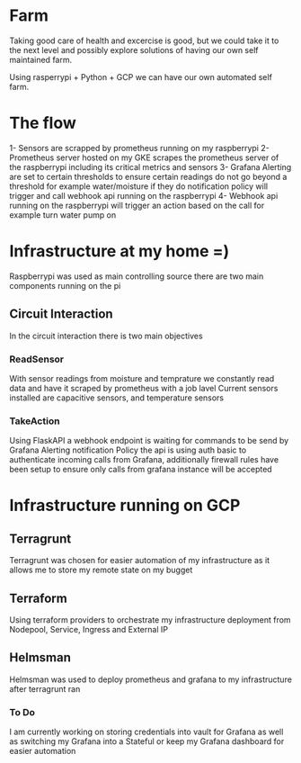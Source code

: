 # Farm

Taking good care of health and excercise is good, but we could take it to the next level and possibly explore solutions of having our own self maintained farm. 

Using rasperrypi + Python + GCP we can have our own automated self farm. 


# The flow #

1- Sensors are scrapped by prometheus running on my raspberrypi 
2- Prometheus server hosted on my GKE scrapes the prometheus server of the raspberrypi including its critical metrics and sensors 
3- Grafana Alerting are set to certain thresholds to ensure certain readings do not go beyond a threshold for example water/moisture if they do notification policy will trigger and call webhook api running on the raspberrypi
4- Webhook api running on the raspberrypi will trigger an action based on the call for example turn water pump on 


# Infrastructure at my home =) #



Raspberrypi was used as main controlling source there are two main components running on the pi

 ## Circuit Interaction ##
 In the circuit interaction there is two main objectives 
 
 ### ReadSensor ###
 With sensor readings from moisture and temprature we constantly read data and have it scraped by prometheus with a job lavel
 Current sensors installed are capacitive sensors, and temperature sensors 
 ### TakeAction ###
 Using FlaskAPI a webhook endpoint is waiting for commands to be send by Grafana Alerting notification Policy
 the api is using auth basic to authenticate incoming calls from Grafana, additionally firewall rules have been setup to ensure only calls from grafana instance will be accepted 
 
 
# Infrastructure running on GCP #


 ## Terragrunt ##
 Terragrunt was chosen for easier automation of my infrastructure as it allows me to store my remote state on my bugget 
 
 ## Terraform ##
 Using terraform providers to orchestrate my infrastructure deployment from Nodepool, Service, Ingress and External IP

 ## Helmsman ##
 Helmsman was used to deploy prometheus and grafana to my infrastructure after terragrunt ran 


 ### To Do ###
 I am currently working on storing credentials into vault for Grafana as well as switching my Grafana into a Stateful or keep my Grafana dashboard for easier automation 








